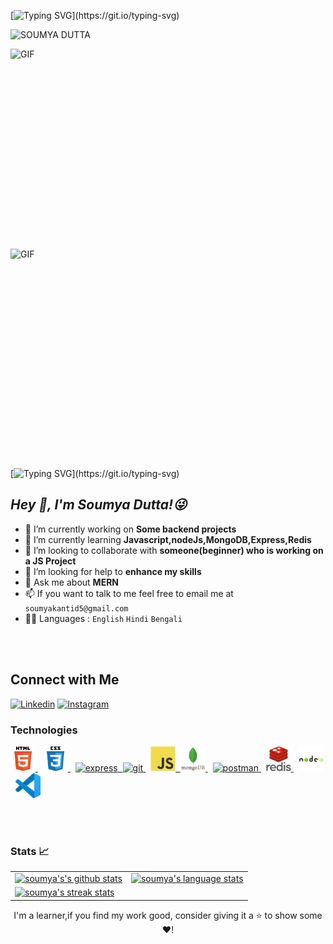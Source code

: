 <!-- <h1 align="center"> Hello, I'm SOUMYA  👋</h1> -->

<!-- <h3 align="center">An enthusiastic Backend developer <img src="https://emojipedia-us.s3.dualstack.us-west-1.amazonaws.com/thumbs/120/apple/285/man-technologist_1f468-200d-1f4bb.png" width="30" height = "30"></h3> -->

[![Typing SVG](https://readme-typing-svg.herokuapp.com?color=%23F78437&lines=Hi+%F0%9F%91%8B%2C+I'm+Soumya👨🏻‍💻;An+enthusiast+Backend+developer+&#128526;)](https://git.io/typing-svg)

<p align="left"> <img src="https://komarev.com/ghpvc/?username=soumyakantid5&label=Profile%20views&color=0e75b6&style=flat"
        alt="SOUMYA DUTTA" /> </p>


<img align="right" alt="GIF" src="https://github.com/neoighodaro/neoighodaro/blob/master/5CEBA381-C26B-42C7-B5DD-DBEF3BC73697.gif" width="1000" height="320" />
<img align="right" alt="GIF" src="https://camo.githubusercontent.com/e4a569755580f96dce0e6d65bc761e0d9aef0fecae524ec73a1b0be60fc934fa/68747470733a2f2f7777772e6d79676f2e67652f75706c6f6164732f626c6f672f313538343032333739352e6a7067" width="1000" height="320" />
 
 <br/>
 
 
 </br>
 &nbsp;
 
<!-- ##  Open-Source enthusiast || Coder !! -->
[![Typing SVG](https://readme-typing-svg.herokuapp.com?color=%2336BCF7&lines=About+me!+&#129321;)](https://git.io/typing-svg)
  ## ***Hey 👋, I'm Soumya Dutta!😜***         
- 🔭 I’m currently working on **Some backend projects**
- 🌱 I’m currently learning **Javascript,nodeJs,MongoDB,Express,Redis**
- 👯 I’m looking to collaborate with **someone(beginner) who is working on a JS Project**
- 🤝 I’m looking for help to **enhance my skills**
- 💬 Ask me about **MERN**
- 📫 If you want to talk to me feel free to email me at `soumyakantid5@gmail.com`
- 🙇‍♂️ Languages : `English` `Hindi` `Bengali`


<br />
<br />

## Connect with Me
<p align="left" target="_blank"> 
<a href="https://www.linkedin.com/in/soumyakdutta/" target="_blank">
<img alt=" Linkedin" src="https://cliply.co/wp-content/uploads/2021/02/372102050_LINKEDIN_ICON_TRANSPARENT_1080.gif"  width="50" height="50"><a/>
        
<a href="https://www.instagram.com/soumyad5/" target="_blank">
<img alt=" Instagram" src="https://raw.githubusercontent.com/rahuldkjain/github-profile-readme-generator/master/src/images/icons/Social/instagram.svg"  width="40" height="40"><a/>
</p>
 
 

### Technologies
 
 <p align="left"> <a href="https://www.w3schools.com/css/" target="_blank"
        rel="noreferrer"> <img
            src="https://raw.githubusercontent.com/devicons/devicon/master/icons/html5/html5-original-wordmark.svg"
            alt="html5" width="40" height="40" /> </a>&nbsp; <a href="https://developer.mozilla.org/en-US/docs/Web/JavaScript"
        target="_blank" rel="noreferrer"> <img
            src="https://raw.githubusercontent.com/devicons/devicon/master/icons/css3/css3-original-wordmark.svg"
            alt="css3" width="40" height="40" /> </a>&nbsp; <a href="https://expressjs.com" target="_blank" rel="noreferrer">
        <img src="https://expressjs.com/images/express-facebook-share.png" alt="express" width="60" height="40" />&nbsp; </a> 
        <a href="https://git-scm.com/" target="_blank"
        rel="noreferrer"> <img src="https://www.vectorlogo.zone/logos/git-scm/git-scm-icon.svg" alt="git" width="40"
            height="40" /> </a>&nbsp; <a href="https://www.w3.org/html/" target="_blank" rel="noreferrer"> <img
            src="https://raw.githubusercontent.com/devicons/devicon/master/icons/javascript/javascript-original.svg"
            alt="javascript" width="40" height="40" />&nbsp; </a> <a href="https://www.mongodb.com/" target="_blank"
        rel="noreferrer"> <img
            src="https://raw.githubusercontent.com/devicons/devicon/master/icons/mongodb/mongodb-original-wordmark.svg"
            alt="mongodb" width="40" height="40" /> </a>&nbsp;  <a href="https://postman.com" target="_blank" rel="noreferrer">
        <img src="https://www.vectorlogo.zone/logos/getpostman/getpostman-icon.svg" alt="postman" width="40"
            height="40" /> </a>&nbsp;
            <a href="https://redis.io" target="_blank" rel="noreferrer"> <img
            src="https://raw.githubusercontent.com/devicons/devicon/master/icons/redis/redis-original-wordmark.svg"
            alt="redis" width="40" height="40" /> </a>&nbsp; <a href="https://nodejs.org" target="_blank" rel="noreferrer">
        <img src="https://raw.githubusercontent.com/devicons/devicon/master/icons/nodejs/nodejs-original-wordmark.svg"
            alt="nodejs" width="40" height="40" /> </a>&nbsp;
  <a href="https://code.visualstudio.com" target="_blank" rel="noreferrer">
        <img src="https://raw.githubusercontent.com/github/explore/80688e429a7d4ef2fca1e82350fe8e3517d3494d/topics/visual-studio-code/visual-studio-code.png"
            alt="vsCode" width="40" height="40" /> </a></p>
     
<br/>
<br/>

### Stats 📈
<table align="center" cellspacing="0" cellpadding="0" border="0">
   <tr>
    <td>
      <a href="https://github.com/soumyakantid5" target="_blank">
        <img src="https://github-readme-stats.vercel.app/api?username=soumyakantid5&show_icons=true&include_all_commits=true&theme=ayu-mirage&hide_border=true" alt="soumya's's github stats">
      <a/>
    </td>
    <td>
      <a href="https://github.com/rav8657" target="_blank">
        <img src="https://github-readme-stats.vercel.app/api/top-langs/?username=soumyakantid5&theme=ayu-mirage&layout=compact&hide_border=true" alt="soumya's language stats">
      <a/>
    </td>
   </tr>
  <tr>
  <tr>
    <td>
      <a href="https://github.com/soumyakantid5" target="_blank">
        <img src="https://github-readme-streak-stats.herokuapp.com/?user=soumyakantid5&theme=ayu-mirage&hide_border=true" alt="soumya's streak stats">
      <a/>
    </td>
   
   </tr>
</table>
 
</p>

 <p align="center"> I'm a learner,if you find my work good, consider giving it a ⭐ to show some ❤️!</p>
